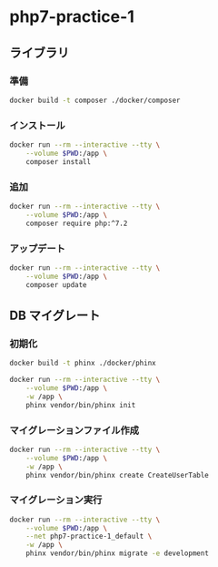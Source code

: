 # php7-practice-1

## ライブラリ


### 準備

```bash
docker build -t composer ./docker/composer
```

### インストール

```bash
docker run --rm --interactive --tty \
    --volume $PWD:/app \
    composer install
```

### 追加

```bash
docker run --rm --interactive --tty \
    --volume $PWD:/app \
    composer require php:^7.2
```

### アップデート

```bash
docker run --rm --interactive --tty \
    --volume $PWD:/app \
    composer update
```

## DB マイグレート

### 初期化

```bash
docker build -t phinx ./docker/phinx
```

```bash
docker run --rm --interactive --tty \
    --volume $PWD:/app \
    -w /app \
    phinx vendor/bin/phinx init
```

### マイグレーションファイル作成

```bash
docker run --rm --interactive --tty \
    --volume $PWD:/app \
    -w /app \
    phinx vendor/bin/phinx create CreateUserTable
```

### マイグレーション実行

```bash
docker run --rm --interactive --tty \
    --volume $PWD:/app \
    --net php7-practice-1_default \
    -w /app \
    phinx vendor/bin/phinx migrate -e development
```

